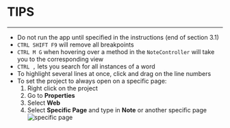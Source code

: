 # TIPS
---
* Do not run the app until specified in the instructions (end of section 3.1)
* `CTRL SHIFT F9` will remove all breakpoints
* `CTRL M G` when hovering over a method in the `NoteController` will take you to the corresponding view 
* `CTRL ,` lets you search for all instances of a word
* To highlight several lines at once, click and drag on the line numbers
* To set the project to always open on a specific page:
  1. Right click on the project
  2. Go to **Properties**
  3. Select **Web**
  4. Select **Specific Page** and type in **Note** or another specific page
  ![specific page](/assets/0.2-A.png)